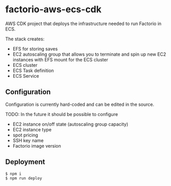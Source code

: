 # factorio-aws-ecs-cdk

AWS CDK project that deploys the infrastructure needed to run Factorio in ECS.

The stack creates:
- EFS for storing saves
- EC2 autoscaling group that allows you to terminate and spin up new EC2 instances with EFS mount for the ECS cluster
- ECS cluster
- ECS Task definition
- ECS Service

## Configuration

Configuration is currently hard-coded and can be edited in the source.

TODO: In the future it should be possible to configure 
- EC2 instance on/off state (autoscaling group capacity)
- EC2 instance type
- spot pricing
- SSH key name
- Factorio image version

## Deployment

```
$ npm i
$ npm run deploy
```
